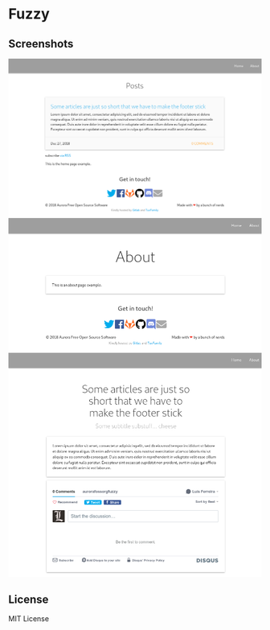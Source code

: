 # Fuzzy

## Screenshots
![Screenshot 1](docs/assets/img/screenshot-1.png)
![Screenshot 2](docs/assets/img/screenshot-2.png)
![Screenshot 3](docs/assets/img/screenshot-3.png)

## License

MIT License